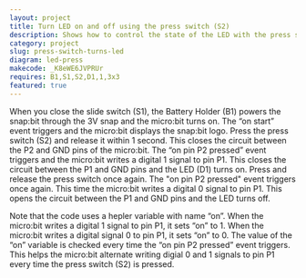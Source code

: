 ```yaml
---
layout: project
title: Turn LED on and off using the press switch (S2)
description: Shows how to control the state of the LED with the press switch. Pressing the switch once turns the LED on. Pressing the switch again turns the LED off.
category: project
slug: press-switch-turns-led 
diagram: led-press
makecode: _K8eWE6JVPRUr
requires: B1,S1,S2,D1,1,3x3
featured: true
---
```


When you close the slide switch (S1), the Battery Holder (B1) powers the snap:bit through the 3V snap and the micro:bit turns on. The “on start” event triggers and the micro:bit displays the snap:bit logo. Press the press switch (S2) and release it within 1 second. This closes the circuit between the P2 and GND pins of the micro:bit. The “on pin P2 pressed” event triggers and the micro:bit writes a digital 1 signal to pin P1. This closes the circuit between the P1 and GND pins and the LED (D1) turns on. Press and release the press switch once again. The "on pin P2 pressed" event triggers once again. This time the micro:bit writes a digital 0 signal to pin P1. This opens the circuit between the P1 and GND pins and the LED turns off.

Note that the code uses a hepler variable with name “on”. When the micro:bit writes a digital 1 signal to pin P1, it sets “on” to 1. When the micro:bit writes a digital signal 0 to pin P1, it sets “on” to 0. The value of the “on” variable is checked every time the “on pin P2 pressed” event triggers. This helps the micro:bit alternate writing digial 0 and 1 signals to pin P1 every time the press switch (S2) is pressed.
